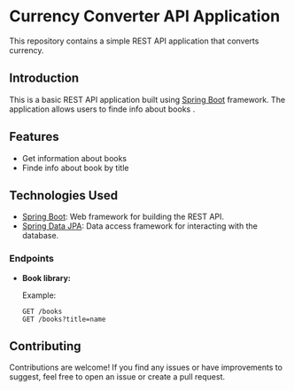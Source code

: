 # Currency Converter API Application

This repository contains a simple REST API application that converts currency.

## Introduction

This is a basic REST API application built using [Spring Boot](https://spring.io/projects/spring-boot) framework. The application allows users to finde info about books .

## Features

- Get information about books
- Finde info about book by title

## Technologies Used

- [Spring Boot](https://spring.io/projects/spring-boot): Web framework for building the REST API.
- [Spring Data JPA](https://spring.io/projects/spring-data-jpa): Data access framework for interacting with the database.

### Endpoints

- **Book library:**

  Example:
  ```http
  GET /books
  GET /books?title=name
  ```

## Contributing

Contributions are welcome! If you find any issues or have improvements to suggest, feel free to open an issue or create a pull request.